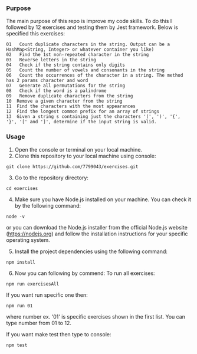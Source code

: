 ### Purpose 
The main purpose of this repo is improve my code skills. To do this I followed by 12 exercises and testing them by Jest framework. 
Below is specified this exercises:

```
01   Count duplicate characters in the string. Output can be a HashMap<String, Integer> or whatever container you like) 
02   Find the 1st non-repeated character in the string 
03   Reverse letters in the string
04   Check if the string contains only digits
05   Count the number of vowels and consonants in the string
06   Count the occurrences of the character in a string. The method has 2 params character and word
07   Generate all permutations for the string
08   Check if the word is a palindrome
09   Remove duplicate characters from the string
10  Remove a given character from the string
11  Find the characters with the most appearances
12  Find the longest common prefix for an array of strings
13  Given a string s containing just the characters '(', ')', '{', '}', '[' and ']', determine if the input string is valid.
```

### Usage

1. Open the console or terminal on your local machine.
2. Clone this repository to your local machine using console:
```
git clone https://github.com/7799043/exercises.git
```
3. Go to the repository directory:
```
cd exercises
```
4. Make sure you have Node.js installed on your machine. You can check it by the following command:
 ```
 node -v 
 ``` 
 or you can download the Node.js installer from the official Node.js website (https://nodejs.org) and follow the installation instructions for your specific operating system.

5. Install the project dependencies using the following command:
 ```
npm install
```
6. Now you can following by commend:
To run all exercises:
```
npm run exercisesAll 
```
If you want run specific one then:
```
npm run 01 
```
where number ex. '01' is specific exercises shown in the first list. You can type number from 01 to 12.  

If you want make test then type to console:

```
npm test   
```


